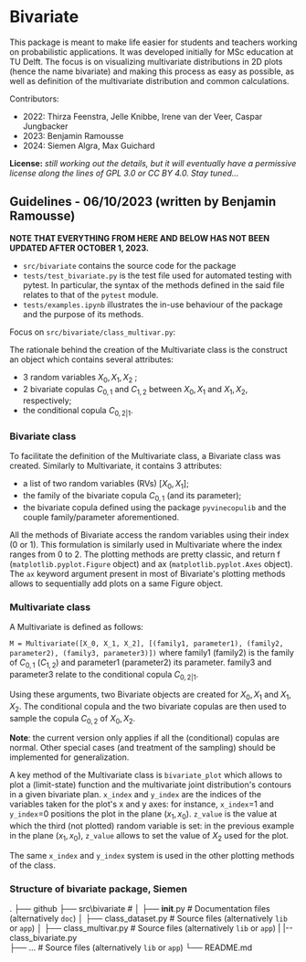# Bivariate

This package is meant to make life easier for students and teachers working on probabilistic applications. It was developed initially for MSc education at TU Delft. The focus is on visualizing multivariate distributions in 2D plots (hence the name bivariate) and making this process as easy as possible, as well as definition of the multivariate distribution and common calculations.

Contributors:
- 2022: Thirza Feenstra, Jelle Knibbe, Irene van der Veer, Caspar Jungbacker
- 2023: Benjamin Ramousse
- 2024: Siemen Algra, Max Guichard

**License:** _still working out the details, but it will eventually have a permissive license along the lines of GPL 3.0 or CC BY 4.0. Stay tuned..._

## Guidelines - 06/10/2023 (written by Benjamin Ramousse)

**NOTE THAT EVERYTHING FROM HERE AND BELOW HAS NOT BEEN UPDATED AFTER OCTOBER 1, 2023.**

- `src/bivariate` contains the source code for the package
- `tests/test_bivariate.py` is the test file used for automated testing with pytest. In particular, the syntax of the 
methods defined in the said file relates to that of the `pytest` module.
- `tests/examples.ipynb` illustrates the in-use behaviour of the package and the purpose of its methods.

Focus on `src/bivariate/class_multivar.py`:

The rationale behind the creation of the Multivariate class is the construct an object which contains several attributes:
- 3 random variables $X_0, X_1, X_2$ ;
- 2 bivariate copulas $C_{0,1}$ and $C_{1,2}$ between $X_0, X_1$ and $X_1, X_2$, respectively;
- the conditional copula $C_{0,2|1}$.


### Bivariate class
To facilitate the definition of the Multivariate class, a Bivariate class was created. Similarly to Multivariate, 
it contains 3 attributes:
- a list of two random variables (RVs) $[X_0, X_1]$;
- the family of the bivariate copula $C_{0,1}$ (and its parameter);
- the bivariate copula defined using the package `pyvinecopulib` and the couple family/parameter aforementioned.

All the methods of Bivariate access the random variables using their index (0 or 1). This formulation is similarly used
in Multivariate where the index ranges from 0 to 2. The plotting methods are pretty classic, and return f 
(`matplotlib.pyplot.Figure` object) and ax (`matplotlib.pyplot.Axes` object). The `ax` keyword argument present in most 
of Bivariate's plotting methods allows to sequentially add plots on a same Figure object.

### Multivariate class

A Multivariate is defined as follows:

`M = Multivariate([X_0, X_1, X_2], [(family1, parameter1), (family2, parameter2), (family3, parameter3)])`
where family1 (family2) is the family of $C_{0,1}$ ($C_{1,2}$) and parameter1 (parameter2) its parameter. family3 
and parameter3 relate to the conditional copula $C_{0,2|1}$.

Using these arguments, two Bivariate objects are created for $X_0, X_1$ and $X_1, X_2$. The conditional copula and 
the two bivariate copulas are then used to sample the copula $C_{0,2}$ of $X_0, X_2$. 

**Note**: the current version only applies if all the (conditional) copulas are normal. Other special cases (and treatment of the sampling) should be implemented for generalization.

A key method of the Multivariate class is `bivariate_plot` which allows to plot a (limit-state) function and the 
multivariate joint distribution's contours in a given bivariate plan. `x_index` and `y_index` are the indices of the 
variables taken for the plot's x and y axes: for instance, `x_index`=1 and `y_index`=0 positions the plot in the plane 
$(x_1, x_0)$. `z_value` is the value at which the third (not plotted) random variable is set: in the previous example
in the plane $(x_1, x_0)$, `z_value` allows to set the value of $X_2$ used for the plot. 

The same `x_index` and `y_index` system is used in the other plotting methods of the class.


### Structure of bivariate package, Siemen

.
├── github
├── src\bivariate                  # 
│   ├── __init__.py                # Documentation files (alternatively `doc`)
│   ├── class_dataset.py           # Source files (alternatively `lib` or `app`)
│   ├── class_multivar.py          # Source files (alternatively `lib` or `app`)
|        |-- class_bivariate.py    
├── ...                     # Source files (alternatively `lib` or `app`)
└── README.md

